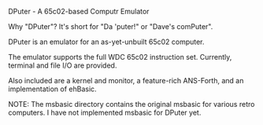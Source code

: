 DPuter - A 65c02-based Computr Emulator

Why "DPuter"? It's short for "Da 'puter!" or "Dave's comPuter".

DPuter is an emulator for an as-yet-unbuilt 65c02 computer.

The emulator supports the full WDC 65c02 instruction set. Currently, terminal
and file I/O are provided.

Also included are a kernel and monitor, a feature-rich ANS-Forth, and an implementation
of ehBasic.

NOTE: The msbasic directory contains the original msbasic for various retro computers. I have
not implemented msbasic for DPuter yet.

